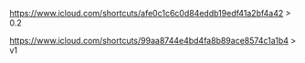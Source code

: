 https://www.icloud.com/shortcuts/afe0c1c6c0d84eddb19edf41a2bf4a42 > 0.2

https://www.icloud.com/shortcuts/99aa8744e4bd4fa8b89ace8574c1a1b4 > v1
